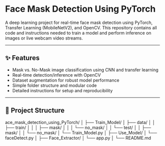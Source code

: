 # Face Mask Detection Using PyTorch

A deep learning project for real-time face mask detection using PyTorch, Transfer Learning (MobileNetV2), and OpenCV. This repository contains all code and instructions needed to train a model and perform inference on images or live webcam video streams.

---

## ✨ Features

- Mask vs. No-Mask image classification using CNN and transfer learning
- Real-time detection/inference with OpenCV
- Dataset augmentation for robust model performance
- Simple folder structure and modular code
- Detailed instructions for setup and reproducibility

---

## 📁 Project Structure
ace_mask_detection_using_PyTorch/
│
├── Train_Model/
│ ├── data/
│ │ ├── train/
│ │ │ ├── mask/
│ │ │ └── no_mask/
│ │ └── test/
│ │ ├── mask/
│ │ └── no_mask/
│ └── Train_Model.py
│
├── Use_Model/
│ └── faceDetect.py
│
├── Face_Extractor/
│ └── app.py
│
└── README.md

